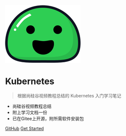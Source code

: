 <!-- _coverpage.md -->

![logo](images/icon.svg)

# Kubernetes

> 根据尚硅谷视频教程总结的 Kubernetes 入门学习笔记

* 尚硅谷视频教程总结
* 附上学习文档一份
* 已在Gitee上开源，附所需软件安装包

[GitHub](https://gitee.com/bbigsun/kubernetes-study)
[Get Started](README.md)

